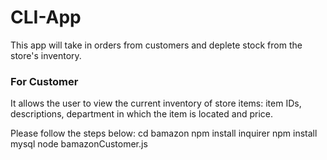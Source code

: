 # CLI-App
This app will take in orders from customers and deplete stock from the store's inventory.

### For Customer
It allows the user to view the current inventory of store items: item IDs, descriptions, department in which the item is located and price. 

Please follow the steps below:
cd bamazon
npm install inquirer
npm install mysql
node bamazonCustomer.js 
